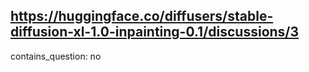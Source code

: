 ## https://huggingface.co/diffusers/stable-diffusion-xl-1.0-inpainting-0.1/discussions/3

contains_question: no